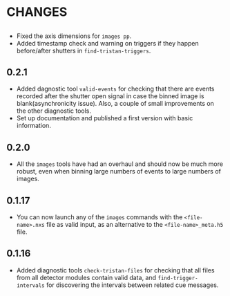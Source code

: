 # CHANGES

##
- Fixed the axis dimensions for `images pp`.
- Added timestamp check and warning on triggers if they happen before/after shutters in `find-tristan-triggers`.

## 0.2.1
- Added dagnostic tool `valid-events` for checking that there are events recorded after the shutter open signal in case the binned image is blank(asynchronicity issue). Also, a couple of small improvements on the other diagnostic tools.
- Set up documentation and published a first version with basic information.

## 0.2.0
- All the `images` tools have had an overhaul and should now be much more robust, even when binning large numbers of events to large numbers of images.

## 0.1.17
- You can now launch any of the `images` commands with the `<file-name>.nxs` file as valid input, as an alternative to the `<file-name>_meta.h5` file.

## 0.1.16
- Added diagnostic tools `check-tristan-files` for checking that all files from all detector modules contain valid data, and `find-trigger-intervals` for discovering the intervals between related cue messages.
